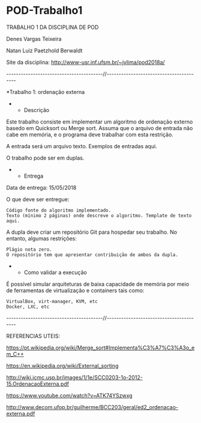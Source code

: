 # POD-Trabalho1

TRABALHO 1 DA DISCIPLINA DE POD

Denes Vargas Teixeira

Natan Luiz Paetzhold Berwaldt

Site da disciplina: http://www-usr.inf.ufsm.br/~jvlima/pod2018a/

----------------------------------------//----------------------------------------

*Trabalho 1: ordenação externa

- - Descrição

Este trabalho consiste em implementar um algoritmo de ordenação externo basedo em Quicksort ou Merge sort. Assuma que o arquivo de entrada não cabe em memória, e o programa deve trabalhar com esta restrição.

A entrada será um arquivo texto. Exemplos de entradas aqui.

O trabalho pode ser em duplas.


- - Entrega

Data de entrega: 15/05/2018

O que deve ser entregue:

    Código fonte do algoritmo implementado.
    Texto (mínimo 2 páginas) onde descreve o algoritmo. Template de texto aqui.

A dupla deve criar um repositório Git para hospedar seu trabalho. No entanto, algumas restrições:

    Plágio nota zero.
    O repositório tem que apresentar contribuição de ambos da dupla.


- - Como validar a execução

É possível simular arquiteturas de baixa capacidade de memória por meio de ferramentas de virtualização e containers tais como:

    VirtualBox, virt-manager, KVM, etc
    Docker, LXC, etc

----------------------------------------//----------------------------------------

REFERENCIAS UTEIS:

https://pt.wikipedia.org/wiki/Merge_sort#Implementa%C3%A7%C3%A3o_em_C++

https://en.wikipedia.org/wiki/External_sorting

http://wiki.icmc.usp.br/images/1/1e/SCC0203-1o-2012-15.OrdenacaoExterna.pdf

https://www.youtube.com/watch?v=ATK74YSzwxg

http://www.decom.ufop.br/guilherme/BCC203/geral/ed2_ordenacao-externa.pdf

